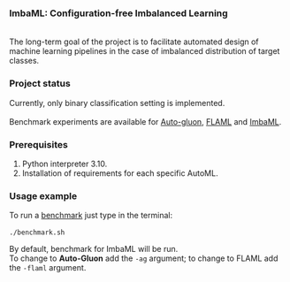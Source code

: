 <h3>ImbaML: Configuration-free Imbalanced Learning</h3>

[comment]: <> (<div align="center">)

[comment]: <> (<img src="https://raw.githubusercontent.com/AxiomAlive/ImbaML/master/.github/assets/logo.png" height="200">)

[comment]: <> (</div>)
<br>
The long-term goal of the project is to facilitate automated design of machine learning pipelines in the case of imbalanced distribution of target classes.



### Project status
Currently, only binary classification setting is implemented.
<br/>
<br/>
Benchmark experiments are available for [Auto-gluon](https://github.com/autogluon/autogluon), [FLAML](https://github.com/microsoft/FLAML) and [ImbaML](https://github.com/AxiomAlive/ImbaML).
### Prerequisites

1. Python interpreter 3.10.
2. Installation of requirements for each specific AutoML.

### Usage example

To run a [benchmark](https://imbalanced-learn.org/stable/references/generated/imblearn.datasets.fetch_datasets.html#imblearn.datasets.fetch_datasets) just type in the terminal:
```
./benchmark.sh
```

By default, benchmark for ImbaML will be run.<br/> 
To change to **Auto-Gluon** add the `-ag` argument; to change to FLAML add the `-flaml` argument. 
<br/>
<br/>


